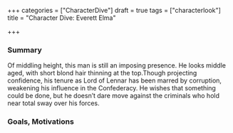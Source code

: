 +++
categories = ["CharacterDive"]
draft = true
tags = ["characterlook"]
title = "Character Dive: Everett Elma"

+++

### Summary

Of middling height, this man is still an imposing presence. He looks middle aged, with short blond hair thinning at the top.Though projecting confidence, his tenure as Lord of Lennar has been marred by corruption, weakening his influence in the  Confederacy. He wishes that something could be done, but he doesn’t dare move against the criminals who hold near total sway over his forces.

### Goals, Motivations